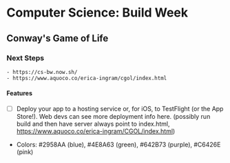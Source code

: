 # Computer Science:  Build Week

## Conway's Game of Life

### Next Steps

    - https://cs-bw.now.sh/
    - https://www.aquoco.co/erica-ingram/cgol/index.html

#### Features

- [ ] Deploy your app to a hosting service or, for iOS, to TestFlight (or the App Store!). Web devs can see more deployment info here. (possibly run build and then have server always point to index.html, https://www.aquoco.co/erica-ingram/CGOL/index.html)

- Colors:  #2958AA (blue), #4E8A63 (green), #642B73 (purple), #C6426E (pink)

